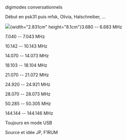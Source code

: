 digimodes conversationnels

Début en psk31 puis mfsk, Olivia, Halschreiber, ...

![](Pictures/1000020100000098000001B33861EB1DB5B63736.png){width="2.831cm"
height="8.1cm"}3.680 -- 6.683 MHz

7.040 -- 7.043 MHz

10.142 -- 10.143 MHz

14.070 -- 14.073 MHz

18.103 -- 18.104 MHz

21.070 -- 21.072 MHz

24.920 -- 24.921 MHz

28.070 -- 28.073 MHz

50.285 -- 50.305 MHz

144.144 -- 144.146 MHz

Toujours en mode USB

Source et idée JP, F1RUM
